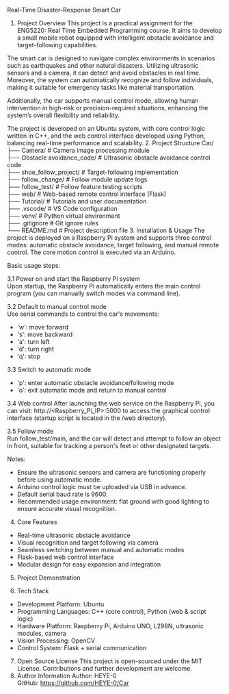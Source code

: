 Real-Time Disaster-Response Smart Car
1. Project Overview
This project is a practical assignment for the ENG5220: Real Time Embedded Programming course. It aims to develop a small mobile robot equipped with intelligent obstacle avoidance and target-following capabilities.

The smart car is designed to navigate complex environments in scenarios such as earthquakes and other natural disasters. Utilizing ultrasonic sensors and a camera, it can detect and avoid obstacles in real time. Moreover, the system can automatically recognize and follow individuals, making it suitable for emergency tasks like material transportation.

Additionally, the car supports manual control mode, allowing human intervention in high-risk or precision-required situations, enhancing the system’s overall flexibility and reliability.

The project is developed on an Ubuntu system, with core control logic written in C++, and the web control interface developed using Python, balancing real-time performance and scalability.
2. Project Structure
Car/
├── Camera/                   # Camera image processing module  
├── Obstacle avoidance_code/ # Ultrasonic obstacle avoidance control code  
├── shoe_follow_project/     # Target-following implementation  
├── follow_change/           # Follow module update logs  
├── follow_test/             # Follow feature testing scripts  
├── web/                     # Web-based remote control interface (Flask)  
├── Tutorial/                # Tutorials and user documentation  
├── .vscode/                 # VS Code configuration  
├── venv/                    # Python virtual environment  
├── .gitignore               # Git ignore rules  
└── README.md                # Project description file
3. Installation & Usage
The project is deployed on a Raspberry Pi system and supports three control modes: automatic obstacle avoidance, target following, and manual remote control. The core motion control is executed via an Arduino.

Basic usage steps:

3.1 Power on and start the Raspberry Pi system  
Upon startup, the Raspberry Pi automatically enters the main control program (you can manually switch modes via command line).

3.2 Default to manual control mode  
Use serial commands to control the car's movements:
- 'w': move forward
- 's': move backward
- 'a': turn left
- 'd': turn right
- 'q': stop

3.3 Switch to automatic mode
- 'p': enter automatic obstacle avoidance/following mode
- 'o': exit automatic mode and return to manual control

3.4 Web control
After launching the web service on the Raspberry Pi, you can visit:
http://<Raspberry_Pi_IP>:5000
to access the graphical control interface (startup script is located in the /web directory).

3.5 Follow mode  
Run follow_test/main, and the car will detect and attempt to follow an object in front, suitable for tracking a person's feet or other designated targets.

Notes:
- Ensure the ultrasonic sensors and camera are functioning properly before using automatic mode.
- Arduino control logic must be uploaded via USB in advance.
- Default serial baud rate is 9600.
- Recommended usage environment: flat ground with good lighting to ensure accurate visual recognition.
4. Core Features
- Real-time ultrasonic obstacle avoidance  
- Visual recognition and target following via camera  
- Seamless switching between manual and automatic modes  
- Flask-based web control interface  
- Modular design for easy expansion and integration
5. Project Demonstration
<!-- Replace the link below with demo video/image if available -->
6. Tech Stack
- Development Platform: Ubuntu  
- Programming Languages: C++ (core control), Python (web & script logic)  
- Hardware Platform: Raspberry Pi, Arduino UNO, L298N, ultrasonic modules, camera  
- Vision Processing: OpenCV  
- Control System: Flask + serial communication
7. Open Source License
This project is open-sourced under the MIT License. Contributions and further development are welcome.
8. Author Information
Author: HEYE-0  
GitHub: https://github.com/HEYE-0/Car
